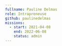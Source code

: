 ```yaml
---
fullname: Pauline Delmas 
role: Intrapreneuse 
github: paulinedelmas
missions:
  - start: 2021-04-08
    end: 2022-06-08
    status: admin
---
```


